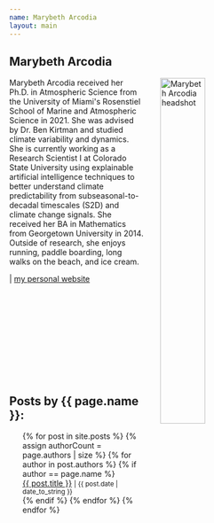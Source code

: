 ```yaml
---
name: Marybeth Arcodia
layout: main
---
```


<article class="article-page">
  <div class="page-content">
    <h2>Marybeth Arcodia</h2>
    <p><img src="{{ site.url }}/assets/img/Arcodia_headshot.png" alt="Marybeth Arcodia headshot" width="40%" align="right" hspace="30">Marybeth Arcodia received her Ph.D. in Atmospheric Science from the University of Miami's Rosenstiel School of Marine and Atmospheric Science in 2021. She was advised by Dr. Ben Kirtman and studied climate variability and dynamics. She is currently working as a Research Scientist I at Colorado State University using explainable artificial intelligence techniques to better understand climate predictability from subseasonal-to-decadal timescales (S2D) and climate change signals. She received her BA in Mathematics from Georgetown University in 2014. Outside of research, she enjoys running, paddle boarding, long walks on the beach, and ice cream. </p>
    <a href="https://twitter.com/mbarcodia" target="_blank"><i class="fa fa-twitter" aria-hidden="true"></i></a> | <a href="https://marybetharcodia.wixsite.com/earth" target="_blank">my personal website</a><br><br><br><br><br><br><br><br><br><br><br>
    <h2>Posts by {{ page.name }}:</h2>
    <ul>
    {% for post in site.posts %}
      {% assign authorCount = page.authors | size %}
      {% for author in post.authors %}
        {% if author == page.name %}
          <div class="tag-list">
            <span><a href="{{ site.baseurl }}{{ post.url }}">{{ post.title }}</a></span>
            <small><span>| {{ post.date | date_to_string }}</span></small>
          </div>
        {% endif %}
      {% endfor %}
    {% endfor %}
    </ul>
  </div> <!-- End Page Content -->
</article> <!-- End Article Page -->


